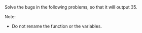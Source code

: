  Solve the bugs in the following problems, so that it will output 35.


 Note:

- Do not rename the function or the variables.